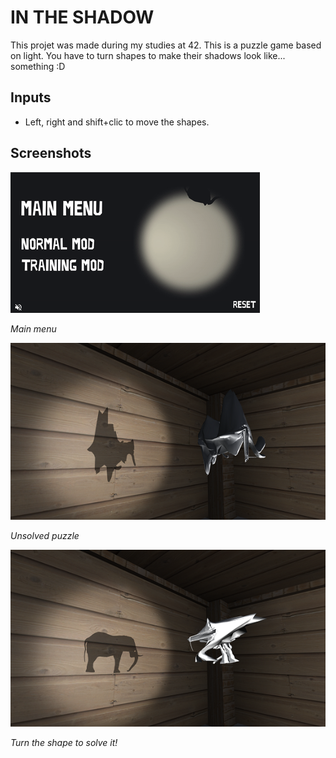 # IN THE SHADOW

This projet was made during my studies at 42. This is a puzzle game based on light. You have to turn shapes to make their shadows look like... something :D

## Inputs

* Left, right and shift+clic to move the shapes.

## Screenshots

![Screenshot1](/In_the_Shadows/screenshots/1.gif)

_Main menu_

![Screenshot2](/In_the_Shadows/screenshots/2.png)

_Unsolved puzzle_

![Screenshot3](/In_the_Shadows/screenshots/3.png)

_Turn the shape to solve it!_
